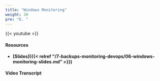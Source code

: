 ```yaml
---
title: "Windows Monitoring"
weight: 30
pre: "6. "
---
```


{{< youtube  >}}

#### Resources

* **[Slides]({{< relref "/7-backups-monitoring-devops/06-windows-monitoring-slides.md" >}})**

#### Video Transcript
